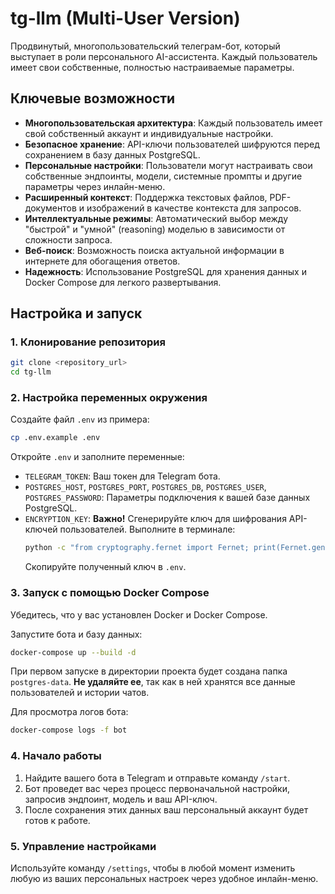 # tg-llm (Multi-User Version)

Продвинутый, многопользовательский телеграм-бот, который выступает в роли персонального AI-ассистента. Каждый пользователь имеет свои собственные, полностью настраиваемые параметры.

## Ключевые возможности

- **Многопользовательская архитектура**: Каждый пользователь имеет свой собственный аккаунт и индивидуальные настройки.
- **Безопасное хранение**: API-ключи пользователей шифруются перед сохранением в базу данных PostgreSQL.
- **Персональные настройки**: Пользователи могут настраивать свои собственные эндпоинты, модели, системные промпты и другие параметры через инлайн-меню.
- **Расширенный контекст**: Поддержка текстовых файлов, PDF-документов и изображений в качестве контекста для запросов.
- **Интеллектуальные режимы**: Автоматический выбор между "быстрой" и "умной" (reasoning) моделью в зависимости от сложности запроса.
- **Веб-поиск**: Возможность поиска актуальной информации в интернете для обогащения ответов.
- **Надежность**: Использование PostgreSQL для хранения данных и Docker Compose для легкого развертывания.

## Настройка и запуск

### 1. Клонирование репозитория

```bash
git clone <repository_url>
cd tg-llm
```

### 2. Настройка переменных окружения

Создайте файл `.env` из примера:

```bash
cp .env.example .env
```

Откройте `.env` и заполните переменные:

- `TELEGRAM_TOKEN`: Ваш токен для Telegram бота.
- `POSTGRES_HOST`, `POSTGRES_PORT`, `POSTGRES_DB`, `POSTGRES_USER`, `POSTGRES_PASSWORD`: Параметры подключения к вашей базе данных PostgreSQL.
- `ENCRYPTION_KEY`: **Важно!** Сгенерируйте ключ для шифрования API-ключей пользователей. Выполните в терминале:
  ```bash
  python -c "from cryptography.fernet import Fernet; print(Fernet.generate_key().decode())"
  ```
  Скопируйте полученный ключ в `.env`.

### 3. Запуск с помощью Docker Compose

Убедитесь, что у вас установлен Docker и Docker Compose.

Запустите бота и базу данных:

```bash
docker-compose up --build -d
```

При первом запуске в директории проекта будет создана папка `postgres-data`. **Не удаляйте ее**, так как в ней хранятся все данные пользователей и истории чатов. 

Для просмотра логов бота:

```bash
docker-compose logs -f bot
```

### 4. Начало работы

1.  Найдите вашего бота в Telegram и отправьте команду `/start`.
2.  Бот проведет вас через процесс первоначальной настройки, запросив эндпоинт, модель и ваш API-ключ.
3.  После сохранения этих данных ваш персональный аккаунт будет готов к работе.

### 5. Управление настройками

Используйте команду `/settings`, чтобы в любой момент изменить любую из ваших персональных настроек через удобное инлайн-меню.
